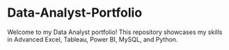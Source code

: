 # Data-Analyst-Portfolio
Welcome to my Data Analyst portfolio! This repository showcases my skills in Advanced Excel, Tableau, Power BI, MySQL, and Python.

